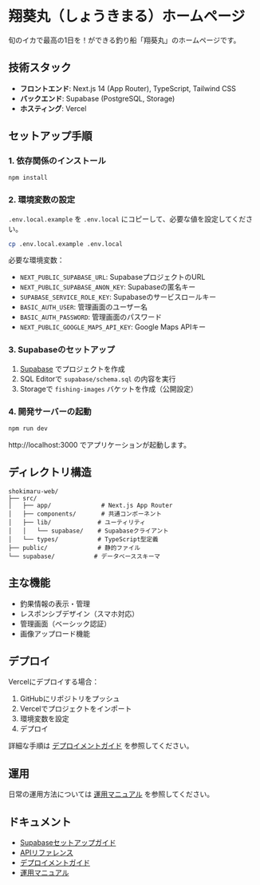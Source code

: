 # 翔葵丸（しょうきまる）ホームページ

旬のイカで最高の1日を！ができる釣り船「翔葵丸」のホームページです。

## 技術スタック

- **フロントエンド**: Next.js 14 (App Router), TypeScript, Tailwind CSS
- **バックエンド**: Supabase (PostgreSQL, Storage)
- **ホスティング**: Vercel

## セットアップ手順

### 1. 依存関係のインストール

```bash
npm install
```

### 2. 環境変数の設定

`.env.local.example` を `.env.local` にコピーして、必要な値を設定してください。

```bash
cp .env.local.example .env.local
```

必要な環境変数：
- `NEXT_PUBLIC_SUPABASE_URL`: SupabaseプロジェクトのURL
- `NEXT_PUBLIC_SUPABASE_ANON_KEY`: Supabaseの匿名キー
- `SUPABASE_SERVICE_ROLE_KEY`: Supabaseのサービスロールキー
- `BASIC_AUTH_USER`: 管理画面のユーザー名
- `BASIC_AUTH_PASSWORD`: 管理画面のパスワード
- `NEXT_PUBLIC_GOOGLE_MAPS_API_KEY`: Google Maps APIキー

### 3. Supabaseのセットアップ

1. [Supabase](https://supabase.com) でプロジェクトを作成
2. SQL Editorで `supabase/schema.sql` の内容を実行
3. Storageで `fishing-images` バケットを作成（公開設定）

### 4. 開発サーバーの起動

```bash
npm run dev
```

http://localhost:3000 でアプリケーションが起動します。

## ディレクトリ構造

```
shokimaru-web/
├── src/
│   ├── app/              # Next.js App Router
│   ├── components/       # 共通コンポーネント
│   ├── lib/             # ユーティリティ
│   │   └── supabase/    # Supabaseクライアント
│   └── types/           # TypeScript型定義
├── public/              # 静的ファイル
└── supabase/           # データベーススキーマ
```

## 主な機能

- 釣果情報の表示・管理
- レスポンシブデザイン（スマホ対応）
- 管理画面（ベーシック認証）
- 画像アップロード機能

## デプロイ

Vercelにデプロイする場合：

1. GitHubにリポジトリをプッシュ
2. Vercelでプロジェクトをインポート
3. 環境変数を設定
4. デプロイ

詳細な手順は [デプロイメントガイド](./docs/DEPLOYMENT.md) を参照してください。

## 運用

日常の運用方法については [運用マニュアル](./docs/OPERATION_MANUAL.md) を参照してください。

## ドキュメント

- [Supabaseセットアップガイド](./docs/SUPABASE_SETUP.md)
- [APIリファレンス](./docs/API_REFERENCE.md)
- [デプロイメントガイド](./docs/DEPLOYMENT.md)
- [運用マニュアル](./docs/OPERATION_MANUAL.md)